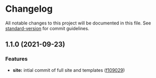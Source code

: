 # Changelog

All notable changes to this project will be documented in this file. See [standard-version](https://github.com/conventional-changelog/standard-version) for commit guidelines.

## 1.1.0 (2021-09-23)


### Features

* **site:** intial commit of full site and templates ([f109029](https://github.com/Ruiz-HCI-Lab/ggMOB/commit/f10902986c472ca5fd4dac74c48f9ab26df01419))
